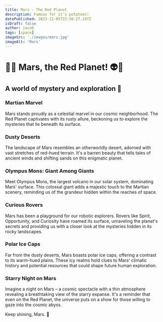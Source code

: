 ```yaml
---
title: Mars - The Red Planet
description: Famous for it's potatoes!
datePublished: 2023-12-05T22:58:27.197Z
isDraft: false
author: jacob
tags: [space]
imageSrc: './images/mars.jpg'
imageAlt: 'Mars'
---
```


# 🚀🔴 Mars, the Red Planet! 👽🌌
## A world of mystery and exploration 🌠

### Martian Marvel
Mars stands proudly as a celestial marvel in our cosmic neighborhood. The Red Planet captivates with its rusty allure, beckoning us to explore the mysteries that lie beneath its surface.

### Dusty Deserts
The landscape of Mars resembles an otherworldly desert, adorned with vast stretches of red-hued terrain. It's a barren beauty that tells tales of ancient winds and shifting sands on this enigmatic planet.

### Olympus Mons: Giant Among Giants
Meet Olympus Mons, the largest volcano in our solar system, dominating Mars' surface. This colossal giant adds a majestic touch to the Martian scenery, reminding us of the grandeur hidden within the reaches of space.

### Curious Rovers
Mars has been a playground for our robotic explorers. Rovers like Spirit, Opportunity, and Curiosity have roamed its surface, unraveling the planet's secrets and providing us with a closer look at the mysteries hidden in its rocky landscapes.

### Polar Ice Caps
Far from the dusty deserts, Mars boasts polar ice caps, offering a contrast to its warm-hued plains. These icy realms hold clues to Mars' climatic history and potential resources that could shape future human exploration.

### Starry Night on Mars
Imagine a night on Mars – a cosmic spectacle with a thin atmosphere revealing a breathtaking view of the starry expanse. It's a reminder that even on the Red Planet, the universe puts on a show for those willing to gaze into the cosmic abyss.

Keep shining, Mars. 🌌
